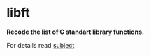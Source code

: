 # libft

__Recode the list of C standart library functions.__

For details read [subject](https://github.com/MANT-i-S/libft/blob/master/libft.en.pdf)
